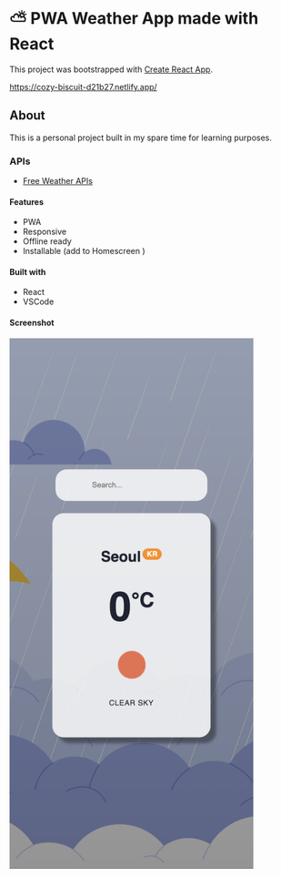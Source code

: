 # ⛅️ PWA Weather App made with React

This project was bootstrapped with [Create React App](https://github.com/facebook/create-react-app).

<https://cozy-biscuit-d21b27.netlify.app/>

## About

This is a personal project built in my spare time for learning purposes.

### APIs

* [Free Weather APIs](https://openweathermap.org)

#### Features

* PWA
* Responsive
* Offline ready
* Installable (add to Homescreen )

#### Built with

* React
* VSCode

#### Screenshot

<a href="url"><img src="image.png" align="left" height="932" width="430" ></a>
